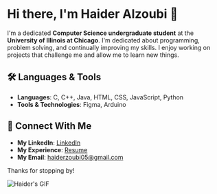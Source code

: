 # Hi there, I'm Haider Alzoubi 👋

I'm a dedicated **Computer Science undergraduate student** at the **University of Illinois at Chicago**. I'm dedicated about programming, problem solving, and continually improving my skills. I enjoy working on projects that challenge me and allow me to learn new things.

## 🛠️ Languages & Tools
- **Languages**: C, C++, Java, HTML, CSS, JavaScript, Python
- **Tools & Technologies**: Figma, Arduino

## 🤝 Connect With Me
- **My LinkedIn**: [LinkedIn](https://www.linkedin.com/in/haiderzoubi/)
- **My Experience**: [Resume](https://docs.google.com/document/d/1N86NV9JjEA97SU9lJmHwvxJxatyMJavXZkz5neUZg8s/edit?usp=sharing)
- **My Email**: haiderzoubi05@gmail.com

Thanks for stopping by!

![Haider's GIF](https://media.giphy.com/media/VIU0t3EaFcpPPjPV5N/giphy.gif?cid=ecf05e471db3lxvg2n5l3ys6os901fzmw1o7pv4e5edyn7ox&ep=v1_gifs_related&rid=giphy.gif&ct=g)  
